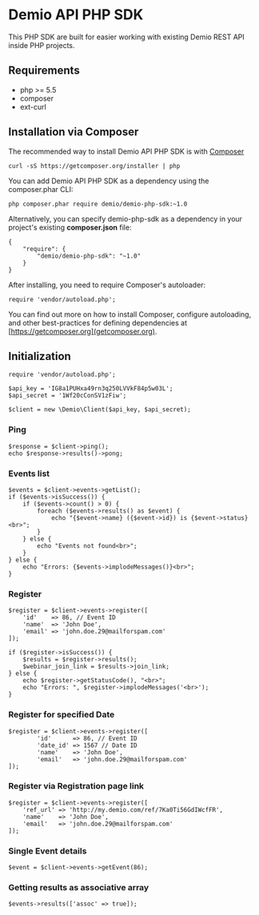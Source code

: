 # Demio API PHP SDK

This PHP SDK are built for easier working with existing Demio REST API inside PHP projects.

## Requirements

+ php >= 5.5
+ composer
+ ext-curl

## Installation via Composer

The recommended way to install Demio API PHP SDK is with [Composer](http://getcomposer.org)

    curl -sS https://getcomposer.org/installer | php

You can add Demio API PHP SDK as a dependency using the composer.phar CLI:

    php composer.phar require demio/demio-php-sdk:~1.0

Alternatively, you can specify demio-php-sdk as a dependency in your project's existing **composer.json** file:

    {  
        "require": {  
            "demio/demio-php-sdk": "~1.0"  
        }  
    }  

After installing, you need to require Composer's autoloader:

    require 'vendor/autoload.php';

You can find out more on how to install Composer, configure autoloading, and other best-practices for defining dependencies at [https://getcomposer.org](getcomposer.org).

## Initialization

    require 'vendor/autoload.php';
    
    $api_key = 'IG8a1PUHxa49rn3q250LVVkF84p5w03L';
    $api_secret = '1Wf20cConSV1zFiw';
    
    $client = new \Demio\Client($api_key, $api_secret);

### Ping

    $response = $client->ping();
    echo $response->results()->pong;
    
### Events list

    $events = $client->events->getList();
    if ($events->isSuccess()) {
        if ($events->count() > 0) {
            foreach ($events->results() as $event) {
                echo "{$event->name} ({$event->id}) is {$event->status}<br>";
            }
        } else {
            echo "Events not found<br>";
        }
    } else {
        echo "Errors: {$events->implodeMessages()}<br>";
    }
    
### Register

    $register = $client->events->register([
        'id'    => 86, // Event ID
        'name'  => 'John Doe',
        'email' => 'john.doe.29@mailforspam.com'
    ]);
    
    if ($register->isSuccess()) {
        $results = $register->results();
        $webinar_join_link = $results->join_link;
    } else {
        echo $register->getStatusCode(), "<br>";
        echo "Errors: ", $register->implodeMessages('<br>');
    }
    
### Register for specified Date

    $register = $client->events->register([
            'id'      => 86, // Event ID
            'date_id' => 1567 // Date ID
            'name'    => 'John Doe',
            'email'   => 'john.doe.29@mailforspam.com'
    ]);
    
### Register via Registration page link

    $register = $client->events->register([
        'ref_url' => 'http://my.demio.com/ref/7Ka0Ti56GdIWcfFR',
        'name'    => 'John Doe',
        'email'   => 'john.doe.29@mailforspam.com'
    ]);
    
### Single Event details

    $event = $client->events->getEvent(86);
    
### Getting results as associative array
    
    $events->results(['assoc' => true]);
    
